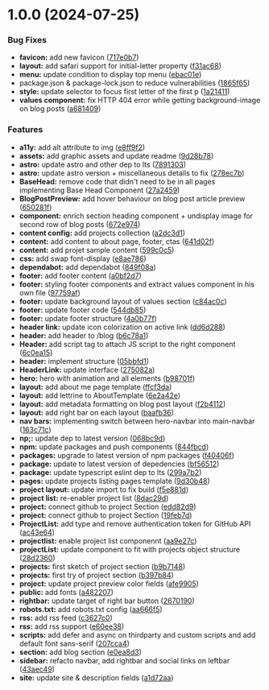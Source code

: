 # 1.0.0 (2024-07-25)


### Bug Fixes

* **favicon:** add new favicon ([717e0b7](https://github.com/NicolasTOISON/Portfolio/commit/717e0b7c784a38ab93a9625ddb6b9555189df99d))
* **layout:** add safari support for initial-letter property ([f31ac68](https://github.com/NicolasTOISON/Portfolio/commit/f31ac68d754088fdfc807da6f3a9b2de76b1b467))
* **menu:** update condition to display top menu ([ebac01e](https://github.com/NicolasTOISON/Portfolio/commit/ebac01ea06e3566342f3af516ad1d82e2a9880a2))
* package.json & package-lock.json to reduce vulnerabilities ([1865f65](https://github.com/NicolasTOISON/Portfolio/commit/1865f65f2123cef5e1991ff64c0c6ab014e2a840))
* **style:** update selector to focus first letter of the first p ([1a21411](https://github.com/NicolasTOISON/Portfolio/commit/1a21411290c00b740afc2065af439ce7796dc9ae))
* **values component:** fix HTTP 404 error while getting background-image on blog posts ([a681409](https://github.com/NicolasTOISON/Portfolio/commit/a681409adbcbe225f4b33023d86ea61426f01bd0))


### Features

* **a11y:** add alt attribute to img ([e8ff9f2](https://github.com/NicolasTOISON/Portfolio/commit/e8ff9f2acba905663c5ba1c8eecec4840f4dabeb))
* **assets:** add graphic assets and update readme ([9d28b78](https://github.com/NicolasTOISON/Portfolio/commit/9d28b78b812afecd81ed641ede654a879b3c5242))
* **astro:** update astro and other dep to lts ([7891303](https://github.com/NicolasTOISON/Portfolio/commit/7891303c8b4faa0844ffce65c07b05e3a39f9854))
* **astro:** update astro version + miscellaneous details to fix ([278ec7b](https://github.com/NicolasTOISON/Portfolio/commit/278ec7b038c73079a85d69a68282d170677e6c67))
* **BaseHead:** remove code that didn't need to be in all pages implementing Base Head Component ([27a2459](https://github.com/NicolasTOISON/Portfolio/commit/27a2459b26f92be4413e09ab517e5d0f0e9e8446))
* **BlogPostPreview:** add hover behaviour on blog post article preview ([650281f](https://github.com/NicolasTOISON/Portfolio/commit/650281fb74d1bb7332b7778fbc1e57eb8faed426))
* **component:** enrich section heading component + undisplay image for second row of blog posts ([672e974](https://github.com/NicolasTOISON/Portfolio/commit/672e974008853e6433057bedbf0b687c5b441657))
* **content config:** add projects collection ([a2dc3d1](https://github.com/NicolasTOISON/Portfolio/commit/a2dc3d14d37f1a078be1f6d23884ed67fc1f7efc))
* **content:** add content to about page, footer, ctas ([641d02f](https://github.com/NicolasTOISON/Portfolio/commit/641d02f451ce89efdd0068f6cca52b408d213b9b))
* **content:** add projet sample content ([599c0c5](https://github.com/NicolasTOISON/Portfolio/commit/599c0c5e848084b65423378f0eecce1c71e0f171))
* **css:** add swap font-display ([e8ae786](https://github.com/NicolasTOISON/Portfolio/commit/e8ae78675aed30a9848286fee4dee74ffcd86369))
* **dependabot:** add dependabot ([849f08a](https://github.com/NicolasTOISON/Portfolio/commit/849f08ae15c64769f04b18dc220d89ac55794149))
* **footer:** add footer content ([a0bf2d7](https://github.com/NicolasTOISON/Portfolio/commit/a0bf2d750a2462dfe7f5149680c53a36f0ccbc5b))
* **footer:** styling footer components and extract values component in his own file ([97759af](https://github.com/NicolasTOISON/Portfolio/commit/97759afd2673b62448ae1a30230ea4b8d1207e3d))
* **footer:** update background layout of values section ([c84ac0c](https://github.com/NicolasTOISON/Portfolio/commit/c84ac0c5b5fd0b99a7f50ccc178f43f2fc31f034))
* **footer:** update footer code ([544db85](https://github.com/NicolasTOISON/Portfolio/commit/544db851afff48fdfd89b7643ba0c3dda0c1a6ac))
* **footer:** update footer structure ([4a0b77f](https://github.com/NicolasTOISON/Portfolio/commit/4a0b77f3c23c8e23c4a63c82de590a9c565b538e))
* **header link:** update icon colorization on active link ([dd6d288](https://github.com/NicolasTOISON/Portfolio/commit/dd6d2880c72ef2a4d7e70694a3bcdc8c85cf0657))
* **header:** add header to /blog ([b6c78a1](https://github.com/NicolasTOISON/Portfolio/commit/b6c78a1a142e8583329c07333d816ac5dcc8529f))
* **Header:** add script tag to attach JS script to the right component ([6c0ea15](https://github.com/NicolasTOISON/Portfolio/commit/6c0ea156ca28fd67f4325fb905ddb0e8f42bdfe6))
* **header:** implement structure ([05bbfd1](https://github.com/NicolasTOISON/Portfolio/commit/05bbfd17d8246292fb8344a2af1636290d10da67))
* **HeaderLink:** update interface ([275082a](https://github.com/NicolasTOISON/Portfolio/commit/275082a8c5206106c156127c107454f77d565df8))
* **hero:** hero with animation and all elements ([b98701f](https://github.com/NicolasTOISON/Portfolio/commit/b98701f371e77fd451bf1eca98c025a69325552e))
* **layout:** add about me page template ([ffcf3da](https://github.com/NicolasTOISON/Portfolio/commit/ffcf3da91f70787407d23e5ced7dc56510103c79))
* **layout:** add lettrine to AboutTemplate ([6e2a42e](https://github.com/NicolasTOISON/Portfolio/commit/6e2a42e0a267c6e3e58062efc04b523e1c25eaf8))
* **layout:** add metadata formatting on blog post layout ([f2b4112](https://github.com/NicolasTOISON/Portfolio/commit/f2b4112dc3fec6f3948427b23366392f64cad197))
* **layout:** add right bar on each layout ([baafb36](https://github.com/NicolasTOISON/Portfolio/commit/baafb3696952a4eb0d445e3f880e846f25730c9f))
* **nav bars:** implementing switch between hero-navbar into main-navbar ([163c71c](https://github.com/NicolasTOISON/Portfolio/commit/163c71c995812f493f98348ebea86eb065b35206))
* **np;:** update dep to latest version ([068bc9d](https://github.com/NicolasTOISON/Portfolio/commit/068bc9df12e3e86269ef0ae4804b84fb9773af77))
* **npm:** update packages and push components ([844fbcd](https://github.com/NicolasTOISON/Portfolio/commit/844fbcd061b1b1d93fb4bcec391fff73fb93d6fc))
* **packages:** upgrade to latest version of npm packages ([f40406f](https://github.com/NicolasTOISON/Portfolio/commit/f40406f27c76e835320b71f4bc8348f61bff615a))
* **package:** update to latest version of depedencies ([bf56512](https://github.com/NicolasTOISON/Portfolio/commit/bf565129b9c8320016509f9c4685cf046963003c))
* **package:** update typescript eslint dep to lts ([299a7b2](https://github.com/NicolasTOISON/Portfolio/commit/299a7b22795200cc60f7a52b88c960ef21dd7b33))
* **pages:** update projects listing pages template ([9d30b48](https://github.com/NicolasTOISON/Portfolio/commit/9d30b48293754e866b4c142a4e9fa5177ca91d25))
* **project layout:** update import to fix build ([f5e881d](https://github.com/NicolasTOISON/Portfolio/commit/f5e881d7f89b5221d458f3f2b95d9b6060af5e08))
* **project list:** re-enabler project list ([8dac29d](https://github.com/NicolasTOISON/Portfolio/commit/8dac29d50849260775008fc372a664a636abf66d))
* **project:** connect github to project Section ([edd82d9](https://github.com/NicolasTOISON/Portfolio/commit/edd82d93afbdbcb856a99e03069595e81e856b7e))
* **project:** connect github to project Section ([19feb7d](https://github.com/NicolasTOISON/Portfolio/commit/19feb7dba180b5364d4e333003c20683992aa915))
* **ProjectList:** add type and remove authentication token for GitHub API ([ac43e64](https://github.com/NicolasTOISON/Portfolio/commit/ac43e64e4b213edbf63fb1d50d597356a15a77a3))
* **projectlist:** enable project list componennt ([aa9e27c](https://github.com/NicolasTOISON/Portfolio/commit/aa9e27ce3ecdbc9f5ad5e38fa7465d6361dde9ef))
* **projectList:** update component to fit with projects object structure ([28d2360](https://github.com/NicolasTOISON/Portfolio/commit/28d23603eb9600bade4fa8fe7cb2440f96e263b4))
* **projects:** first sketch of project section ([b9b7148](https://github.com/NicolasTOISON/Portfolio/commit/b9b7148e61701054e2356b1b78b7b9d959af4409))
* **projects:** first try of project section ([b397b84](https://github.com/NicolasTOISON/Portfolio/commit/b397b8476be6b67ffe1f02ce83d36f1229e44d91))
* **project:** update project preview color fields ([afe9905](https://github.com/NicolasTOISON/Portfolio/commit/afe9905d9974a7cda81b71a3115de375564d84e4))
* **public:** add fonts ([a482207](https://github.com/NicolasTOISON/Portfolio/commit/a4822070d00fed34fb478489315ab08a3cfa7fdc))
* **rightbar:** update target of right bar button ([2670190](https://github.com/NicolasTOISON/Portfolio/commit/26701901e26e6864b7d0185b9821420fd6997a73))
* **robots.txt:** add robots.txt config ([aa666f5](https://github.com/NicolasTOISON/Portfolio/commit/aa666f5221a05aae058b6a5e31f9bec7a1826257))
* **rss:** add rss feed ([c3627c0](https://github.com/NicolasTOISON/Portfolio/commit/c3627c016bdb3a9ddc784b487048e9f4af04f7ad))
* **rss:** add rss support ([e60ee38](https://github.com/NicolasTOISON/Portfolio/commit/e60ee38bfc2e870cda09655160a812672bf0bdc2))
* **scripts:** add defer and async on thirdparty and custom scripts and add default font sans-serif ([207cca4](https://github.com/NicolasTOISON/Portfolio/commit/207cca4b00c8d60817c7765ed9e990d9d9309876))
* **section:** add blog section ([e0ea8d3](https://github.com/NicolasTOISON/Portfolio/commit/e0ea8d37fd6c060af5ff4733b1d87480865fd8ee))
* **sidebar:** refacto navbar, add rightbar and social links on leftbar ([43aec49](https://github.com/NicolasTOISON/Portfolio/commit/43aec491dd8bea5985544d52c78391be49d48033))
* **site:** update site & description fields ([a1d72aa](https://github.com/NicolasTOISON/Portfolio/commit/a1d72aa6b81a4821fb2963d48341fd5f8a9edf6a))
